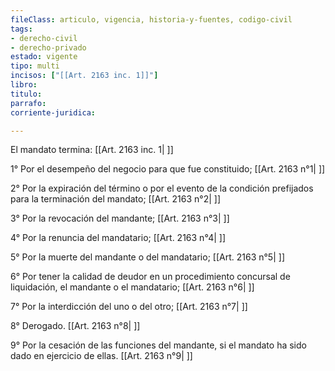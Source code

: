 ```yaml
---
fileClass: articulo, vigencia, historia-y-fuentes, codigo-civil
tags:
- derecho-civil
- derecho-privado
estado: vigente
tipo: multi
incisos: ["[[Art. 2163 inc. 1]]"]
libro:
titulo:
parrafo:
corriente-juridica:

---
```

El mandato termina: [[Art. 2163 inc. 1| ]]

1° Por el desempeño del negocio para que fue constituido; [[Art. 2163 n°1| ]]

2° Por la expiración del término o por el evento de la condición prefijados para la terminación del mandato; [[Art. 2163 n°2| ]]

3° Por la revocación del mandante; [[Art. 2163 n°3| ]]

4° Por la renuncia del mandatario; [[Art. 2163 n°4| ]]

5° Por la muerte del mandante o del mandatario; [[Art. 2163 n°5| ]]

6° Por tener la calidad de deudor en un procedimiento concursal de liquidación, el mandante o el mandatario; [[Art. 2163 n°6| ]]

7° Por la interdicción del uno o del otro; [[Art. 2163 n°7| ]]

8° Derogado. [[Art. 2163 n°8| ]]

9° Por la cesación de las funciones del mandante, si el mandato ha sido dado en ejercicio de ellas. [[Art. 2163 n°9| ]]